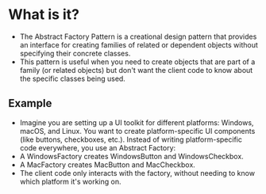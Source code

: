 # What is it?
- The Abstract Factory Pattern is a creational design pattern that provides an interface for creating families of related or dependent objects without specifying their concrete classes. 
- This pattern is useful when you need to create objects that are part of a family (or related objects) but don't want the client code to know about the specific classes being used.

## Example
- Imagine you are setting up a UI toolkit for different platforms: Windows, macOS, and Linux. You want to create platform-specific UI components (like buttons, checkboxes, etc.). Instead of writing platform-specific code everywhere, you use an Abstract Factory:
- A WindowsFactory creates WindowsButton and WindowsCheckbox. 
- A MacFactory creates MacButton and MacCheckbox. 
- The client code only interacts with the factory, without needing to know which platform it's working on.
